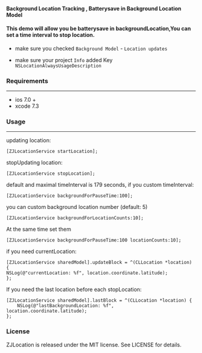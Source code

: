 #### Background Location Tracking , Batterysave in Background Location Model

#### This demo will allow you be batterysave in backgroundLocation,You can set a time interval to stop location.



- make sure you checked `Background Model`  - `Location updates`
 
- make sure your project `Info` added Key `NSLocationAlwaysUsageDescription`
 
 
### Requirements
---
- ios 7.0 +
- xcode 7.3

### Usage
---
updating location:

	[ZJLocationService startLocation];
	
stopUpdating location:
	
	[ZJLocationService stopLocation];
	
default and maximal timeInterval is 179 seconds, if you custom timeInterval:

	[ZJLocationService backgroundForPauseTime:100];
	
you can custom background location number (default: 5)
	
	[ZJLocationService backgroundForLocationCounts:10];
	
At the same time set them

	[ZJLocationService backgroundForPauseTime:100 locationCounts:10];
	
if you need currentLocation:

	[ZJLocationService sharedModel].updateBlock = ^(CLLocation *location) {
 	NSLog(@"currentLocation: %f", location.coordinate.latitude);
  	};

If you need the last location before each stopLocation:

	[ZJLocationService sharedModel].lastBlock = ^(CLLocation *location) {
		NSLog(@"lastBackgroundLocation: %f", location.coordinate.latitude);
	};


### License

ZJLocation is released under the MIT license. See LICENSE for details.